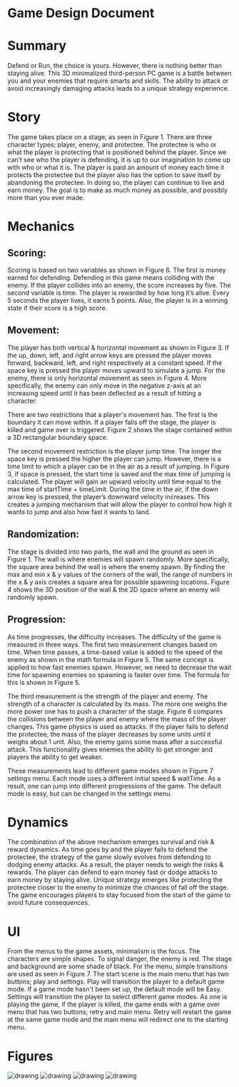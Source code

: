 # Game Design Document

# Summary

Defend or Run, the choice is yours. However, there is nothing better than staying alive. This 3D minimalized third-person PC game is a battle between you and your enemies that require smarts and skills. The ability to attack or avoid increasingly damaging attacks leads to a unique strategy experience.


# Story

The game takes place on a stage, as seen in Figure 1. There are three character types; player, enemy, and protectee. The protectee is who or what the player is protecting that is positioned behind the player. Since we can’t see who the player is defending, it is up to our imagination to come up with who or what it is. The player is paid an amount of money each time it protects the protectee but the player also has the option to save itself by abandoning the protectee. In doing so, the player can continue to live and earn money. The goal is to make as much money as possible, and possibly more than you ever made.


# Mechanics


## Scoring:

Scoring is based on two variables as shown in Figure 6. The first is money earned for defending. Defending in this game means colliding with the enemy. If the player collides into an enemy, the score increases by five. The second variable is time. The player is rewarded by how long it’s alive. Every 5 seconds the player lives, it earns 5 points. Also, the player is in a winning state if their score is a high score.


## Movement:

The player has both vertical & horizontal movement as shown in Figure 3. If the up, down, left, and right arrow keys are pressed the player moves forward, backward, left, and right respectively at a constant speed. If the space key is pressed the player moves upward to simulate a jump. For the enemy, there is only horizontal movement as seen in Figure 4. More specifically, the enemy can only move in the negative z-axis at an increasing speed until it has been deflected as a result of hitting a character.

There are two restrictions that a player's movement has. The first is the boundary it can move within. If a player falls off the stage, the player is killed and game over is triggered. Figure 2 shows the stage contained within a 3D rectangular boundary space. 

The second movement restriction is the player jump time. The longer the space key is pressed the higher the player can jump. However, there is a time limit to which a player can be in the air as a result of jumping. In Figure 3, if space is pressed, the start time is saved and the max time of jumping is calculated. The player will gain an upward velocity until time equal to the max time of startTime + timeLimit. During the time in the air, if the down arrow key is pressed, the player’s downward velocity increases. This creates a jumping mechanism that will allow the player to control how high it wants to jump and also how fast it wants to land.


## Randomization:

The stage is divided into two parts, the wall and the ground as seen in Figure 1. The wall is where enemies will spawn randomly. More specifically, the square area behind the wall is where the enemy spawn. By finding the max and min x & y values of the corners of the wall, the range of numbers in the x & y axis creates a square area for possible spawning locations. Figure 4 shows the 3D position of the wall & the 2D space where an enemy will randomly spawn.


## Progression:

As time progresses, the difficulty increases. The difficulty of the game is measured in three ways. The first two measurement changes based on time. When time passes, a time-based value is added to the speed of the enemy as shown in the math formula in Figure 5. The same concept is applied to how fast enemies spawn. However, we need to decrease the wait time for spawning enemies so spawning is faster over time. The formula for this is shown in Figure 5. 

The third measurement is the strength of the player and enemy. The strength of a character is calculated by its mass. The more one weighs the more power one has to push a character of the stage. Figure 6 compares the collisions between the player and enemy where the mass of the player changes. This game physics is used as attacks. If the player fails to defend the protectee, the mass of the player decreases by some units until it weighs about 1 unit. Also, the enemy gains some mass after a successful attack. This functionality gives enemies the ability to get stronger and players the ability to get weaker.

These measurements lead to different game modes shown in Figure 7 settings menu. Each mode uses a different initial speed & waitTime. As a result, one can jump into different progressions of the game. The default mode is easy, but can be changed in the settings menu.


# Dynamics

The combination of the above mechanism emerges survival and risk & reward dynamics. As time goes by and the player fails to defend the protectee, the strategy of the game slowly evolves from defending to dodging enemy attacks. As a result, the player needs to weigh the risks & rewards. The player can defend to earn money fast or dodge attacks to earn money by staying alive. Unique strategy emerges like protecting the protectee closer to the enemy to minimize the chances of fall off the stage. The game encourages players to stay focused from the start of the game to avoid future consequences.


# UI

From the menus to the game assets, minimalism is the focus. The characters are simple shapes. To signal danger, the enemy is red. The stage and background are some shade of black. For the menu, simple transitions are used as seen in Figure 7. The start scene is the main menu that has two buttons; play and settings. Play will transition the player to a default game mode. If a game mode hasn't been set up, the default mode will be Easy. Settings will transition the player to select different game modes. As one is playing the game, if the player is killed, the game ends with a game over menu that has two buttons; retry and main menu. Retry will restart the game at the same game mode and the main menu will redirect one to the starting menu.


# Figures


![drawing](https://i.imgur.com/r5KKB03.png)
![drawing](https://i.imgur.com/deRxgL8.png)
![drawing](https://i.imgur.com/3xgorMj.png)
![drawing](https://i.imgur.com/5p0XL4Z.png)


